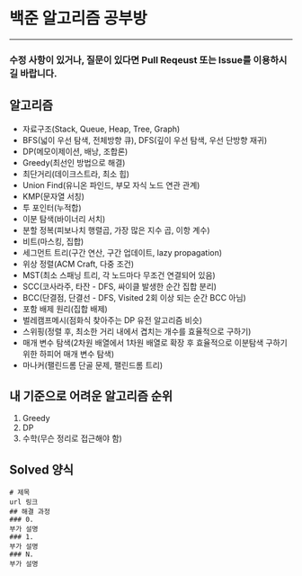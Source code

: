 # 백준 알고리즘 공부방
--------------------------
### 수정 사항이 있거나, 질문이 있다면 Pull Reqeust 또는 Issue를 이용하시길 바랍니다.      

## 알고리즘
  - 자료구조(Stack, Queue, Heap, Tree, Graph)
  - BFS(넓이 우선 탐색, 전체방향 큐), DFS(깊이 우선 탐색, 우선 단방향 재귀)
  - DP(메모이제이션, 배낭, 조합론)
  - Greedy(최선인 방법으로 해결)
  - 최단거리(데이크스트라, 최소 힙)
  - Union Find(유니온 파인드, 부모 자식 노드 연관 관계)
  - KMP(문자열 서칭)
  - 투 포인터(누적합)
  - 이분 탐색(바이너리 서치)
  - 분할 정복(피보나치 행렬곱, 가장 많은 지수 곱, 이항 계수)
  - 비트(마스킹, 집합)
  - 세그먼트 트리(구간 연산, 구간 업데이트, lazy propagation)
  - 위상 정렬(ACM Craft, 다중 조건)
  - MST(최소 스패닝 트리, 각 노드마다 무조건 연결되어 있음)
  - SCC(코사라주, 타잔 - DFS, 싸이클 발생한 순간 집합 분리)
  - BCC(단결점, 단결선 - DFS, Visited 2회 이상 되는 순간 BCC 아님)
  - 포함 배제 원리(집합 배제)   
  - 벌레캠프메시(점화식 찾아주는 DP 유전 알고리즘 비슷)
  - 스위핑(정렬 후, 최소한 거리 내에서 겹치는 개수를 효율적으로 구하기)
  - 매개 변수 탐색(2차원 배열에서 1차원 배열로 확장 후 효율적으로 이분탐색 구하기 위한 하피어 매개 변수 탐색)
  - 마나커(팰린드롬 단골 문제, 팰린드롬 트리)
## 내 기준으로 어려운 알고리즘 순위
1. Greedy
2. DP
3. 수학(무슨 정리로 접근해야 함)

## Solved 양식
```
# 제목
url 링크
## 해결 과정
### 0.
부가 설명
### 1.
부가 설명
### N.
부가 설명
```
